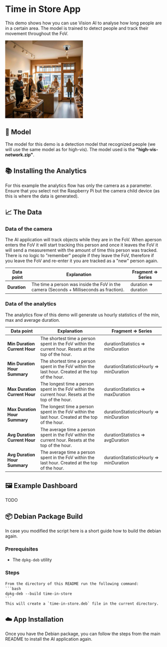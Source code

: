 # Time in Store App

This demo shows how you can use Vision AI to analyse how long people are in a certain area. The model is trained to detect people and track their movement throughout the FoV.

<img src="../_images/store_duration.jpeg" alt="Time in Store Demo" width="250" />

## 🤖 Model

The model for this demo is a detection model that recognized people (we will use the same model as for high-vis). The model used is the **"high-vis-network.zip"**.

## 📚 Installing the Analytics

For this example the analytics flow has only the camera as a parameter. Ensure that you select not the Raspberry Pi but the camera child device (as this is where the data is generated).

## 📈 The Data

### Data of the camera

The AI application will track objects while they are in the FoV. When aperson enters the FoV it will start tracking this person and once it leaves the FoV it will send a measurement with the amount of time this person was tracked.
There is no logic to "remember" people if they leave the FoV, therefore if you leave the FoV and re-enter it you are tracked as a "new" person again.

| Data point | Explanation | Fragment => Series |
| --- | --- | --- |
| **Duration** | The time a person was inside the FoV in the camera (Seconds + Milliseconds as fraction). | duration => duration |

### Data of the analytics

The analytics flow of this demo will generate us hourly statistics of the min, max and average duration.

| Data point | Explanation | Fragment => Series |
| --- | --- | --- |
| **Min Duration Current Hour** | The shortest time a person spent in the FoV within the current hour. Resets at the top of the hour. | durationStatistics => minDuration |
| **Min Duration Hour Summary** | The shortest time a person spent in the FoV within the last hour. Created at the top of the hour. | durationStatisticsHourly => minDuration |
| **Max Duration Current Hour** | The longest time a person spent in the FoV within the current hour. Resets at the top of the hour. | durationStatistics => maxDuration |
| **Max Duration Hour Summary** | The longest time a person spent in the FoV within the last hour. Created at the top of the hour. | durationStatisticsHourly => minDuration |
| **Avg Duration Current Hour** | The average time a person spent in the FoV within the current hour. Resets at the top of the hour. | durationStatistics => avgDuration |
| **Avg Duration Hour Summary** | The average time a person spent in the FoV within the last hour. Created at the top of the hour. | durationStatisticsHourly => minDuration |

## 🖼️ Example Dashboard

TODO

## 📦 Debian Package Build

In case you modified the script here is a short guide how to build the debian again.

### Prerequisites

* The `dpkg-deb` utility

### Steps

    From the directory of this README run the following command:
    ```bash
    dpkg-deb --build time-in-store
    ```
    This will create a `time-in-store.deb` file in the current directory.

## ☁️ App Installation

Once you have the Debian package, you can follow the steps from the main README to install the AI application again.